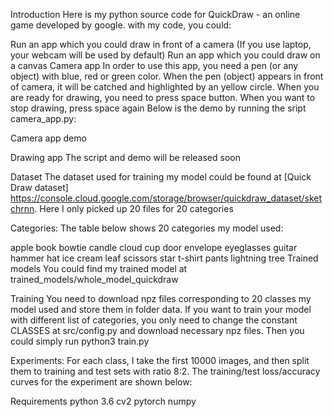 Introduction
Here is my python source code for QuickDraw - an online game developed by google. with my code, you could:

Run an app which you could draw in front of a camera (If you use laptop, your webcam will be used by default)
Run an app which you could draw on a canvas
Camera app
In order to use this app, you need a pen (or any object) with blue, red or green color. When the pen (object) appears in front of camera, it will be catched and highlighted by an yellow circle. When you are ready for drawing, you need to press space button. When you want to stop drawing, press space again Below is the demo by running the sript camera_app.py:


Camera app demo

Drawing app
The script and demo will be released soon

Dataset
The dataset used for training my model could be found at [Quick Draw dataset] https://console.cloud.google.com/storage/browser/quickdraw_dataset/sketchrnn. Here I only picked up 20 files for 20 categories

Categories:
The table below shows 20 categories my model used:

apple	book	bowtie	candle
cloud	cup	door	envelope
eyeglasses	guitar	hammer	hat
ice cream	leaf	scissors	star
t-shirt	pants	lightning	tree
Trained models
You could find my trained model at trained_models/whole_model_quickdraw

Training
You need to download npz files corresponding to 20 classes my model used and store them in folder data. If you want to train your model with different list of categories, you only need to change the constant CLASSES at src/config.py and download necessary npz files. Then you could simply run python3 train.py

Experiments:
For each class, I take the first 10000 images, and then split them to training and test sets with ratio 8:2. The training/test loss/accuracy curves for the experiment are shown below:



Requirements
python 3.6
cv2
pytorch
numpy
